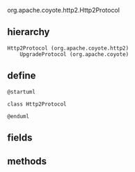 org.apache.coyote.http2.Http2Protocol

## hierarchy
```
Http2Protocol (org.apache.coyote.http2)
    UpgradeProtocol (org.apache.coyote)
```

## define
```plantuml
@startuml

class Http2Protocol 

@enduml
```

## fields


## methods